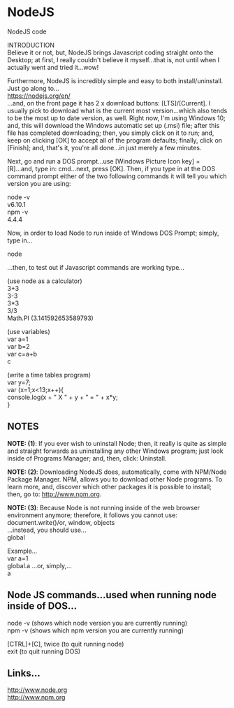 # NodeJS
NodeJS code

INTRODUCTION    
Believe it or not, but, NodeJS brings Javascript coding straight onto the Desktop; at first, I really couldn't believe it myself...that is, not until when I actually went and tried it...wow!  

Furthermore, NodeJS is incredibly simple and easy to both install/uninstall. Just go along to...  
https://nodejs.org/en/    
...and, on the front page it has 2 x download buttons: [LTS]/[Current]. I usually pick to download what is the current most version...which also tends to be the most up to date version, as well. Right now, I'm using Windows 10; and, this will download the Windows automatic set up (.msi) file; after this file has completed downloading; then, you simply click on it to run; and, keep on clicking [OK] to accept all of the program defaults; finally, click on [Finish]; and, that's it, you're all done...in just merely a few minutes.   

Next, go and run a DOS prompt...use [Windows Picture Icon key] + [R]...and, type in: cmd...next, press [OK]. Then, if you type in at the DOS command prompt either of the two following commands it will tell you which version you are using:  

node -v  
v6.10.1  
npm -v   
4.4.4  

Now, in order to load Node to run inside of Windows DOS Prompt; simply, type in...

node

...then, to test out if Javascript commands are working type...

(use node as a calculator)  
3+3      
3-3  
3*3  
3/3  
Math.PI (3.141592653589793)  

(use variables)  
var a=1  
var b=2  
var c=a+b    
c  

(write a time tables program)  
var y=7;  
var (x=1;x<13;x++){  
 console.log(x + " X " + y + " = " + x*y;  
}  

## NOTES

**NOTE: (1)**: If you ever wish to uninstall Node; then, it really is quite as simple and straight forwards as uninstalling any other Windows program; just look inside of Programs Manager; and, then, click: Uninstall.

**NOTE: (2)**: Downloading NodeJS does, automatically, come with NPM/Node Package Manager. NPM, allows you to download other Node programs. To learn more, and, discover which other packages it is possible to install; then, go to: http://www.npm.org.

**NOTE: (3)**: Because Node is not running inside of the web browser environment anymore; therefore, it follows you cannot use: 
document.write()/or, window, objects  
...instead, you should use...  
global  

Example...  
var a=1  
global.a
...or, simply,...  
a

## Node JS commands...used when running node inside of DOS...  

node -v   (shows which node version you are currently running)  
npm -v    (shows which npm version you are currently running)  

[CTRL]+[C], twice (to quit running node)      
exit              (to quit running DOS)    

## Links...

http://www.node.org  
http://www.npm.org  

